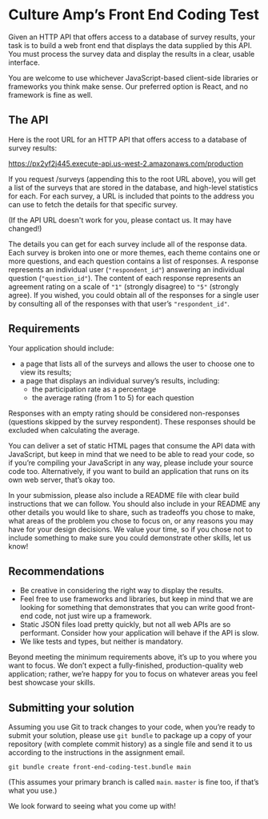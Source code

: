 # Culture Amp’s Front End Coding Test

Given an HTTP API that offers access to a database of survey results, your task
is to build a web front end that displays the data supplied by this API. You
must process the survey data and display the results in a clear, usable
interface.

You are welcome to use whichever JavaScript-based client-side libraries or 
frameworks you think make sense. Our preferred option is React, and no 
framework is fine as well.

## The API

Here is the root URL for an HTTP API that offers access to a database of survey
results:

https://px2yf2j445.execute-api.us-west-2.amazonaws.com/production

If you request /surveys (appending this to the root URL above), you will get
a list of the surveys that are stored in the database, and high-level statistics
for each. For each survey, a URL is included that points to the address you can
use to fetch the details for that specific survey.

(If the API URL doesn't work for you, please contact us. It may have changed!)

The details you can get for each survey include all of the response data. Each
survey is broken into one or more themes, each theme contains one or more
questions, and each question contains a list of responses. A response represents
an individual user (`"respondent_id"`) answering an individual question
(`"question_id"`). The content of each response represents an agreement rating
on a scale of `"1"` (strongly disagree) to `"5"` (strongly agree). If you
wished, you could obtain all of the responses for a single user by consulting
all of the responses with that user’s `"respondent_id"`.

## Requirements

Your application should include:

- a page that lists all of the surveys and allows the user to choose one to view
  its results;
- a page that displays an individual survey’s results, including:
  - the participation rate as a percentage
  - the average rating (from 1 to 5) for each question

Responses with an empty rating should be considered non-responses (questions
skipped by the survey respondent). These responses should be excluded when
calculating the average.

You can deliver a set of static HTML pages that consume the API data with
JavaScript, but keep in mind that we need to be able to read your code, so if
you’re compiling your JavaScript in any way, please include your source code
too. Alternatively, if you want to build an application that runs on its own web
server, that’s okay too.

In your submission, please also include a README file with clear build
instructions that we can follow. You should also include in your README
any other details you would like to share, such as tradeoffs you chose to
make, what areas of the problem you chose to focus on, or any reasons you may
have for your design decisions. We value your time, so if you chose not to 
include something to make sure you could demonstrate other skills, let us know!

## Recommendations

- Be creative in considering the right way to display the results.
- Feel free to use frameworks and libraries, but keep in mind that we are
  looking for something that demonstrates that you can write good front-end
  code, not just wire up a framework.
- Static JSON files load pretty quickly, but not all web APIs are so performant.
  Consider how your application will behave if the API is slow.
- We like tests and types, but neither is mandatory.

Beyond meeting the minimum requirements above, it’s up to you where you want to
focus. We don’t expect a fully-finished, production-quality web application;
rather, we’re happy for you to focus on whatever areas you feel best showcase
your skills.

## Submitting your solution

Assuming you use Git to track changes to your code, when you’re ready to submit
your solution, please use `git bundle` to package up a copy of your repository
(with complete commit history) as a single file and send it to us according to
the instructions in the assignment email.

```
git bundle create front-end-coding-test.bundle main
```

(This assumes your primary branch is called `main`.
`master` is fine too, if that’s what you use.)

We look forward to seeing what you come up with!
